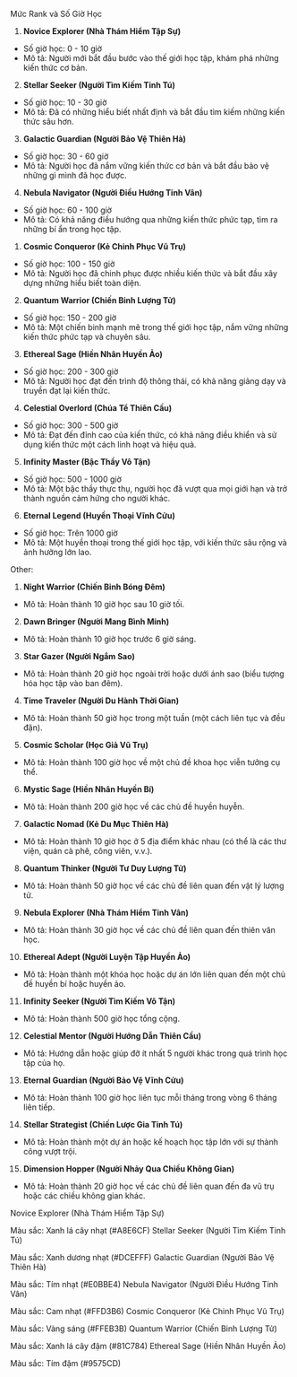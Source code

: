 Mức Rank và Số Giờ Học
1. **Novice Explorer (Nhà Thám Hiểm Tập Sự)**
- Số giờ học: 0 - 10 giờ
- Mô tả: Người mới bắt đầu bước vào thế giới học tập, khám phá những kiến thức cơ bản.

2. **Stellar Seeker (Người Tìm Kiếm Tinh Tú)**
- Số giờ học: 10 - 30 giờ
- Mô tả: Đã có những hiểu biết nhất định và bắt đầu tìm kiếm những kiến thức sâu hơn.
	
3. **Galactic Guardian (Người Bảo Vệ Thiên Hà)**
- Số giờ học: 30 - 60 giờ
- Mô tả: Người học đã nắm vững kiến thức cơ bản và bắt đầu bảo vệ những gì mình đã học được.
	
4. **Nebula Navigator (Người Điều Hướng Tinh Vân)**
- Số giờ học: 60 - 100 giờ
- Mô tả: Có khả năng điều hướng qua những kiến thức phức tạp, tìm ra những bí ẩn trong học tập.

1. **Cosmic Conqueror (Kẻ Chinh Phục Vũ Trụ)**
- Số giờ học: 100 - 150 giờ
- Mô tả: Người học đã chinh phục được nhiều kiến thức và bắt đầu xây dựng những hiểu biết toàn diện.

2. **Quantum Warrior (Chiến Binh Lượng Tử)**
- Số giờ học: 150 - 200 giờ
- Mô tả: Một chiến binh mạnh mẽ trong thế giới học tập, nắm vững những kiến thức phức tạp và chuyên sâu.

3. **Ethereal Sage (Hiền Nhân Huyền Ảo)**
- Số giờ học: 200 - 300 giờ
- Mô tả: Người học đạt đến trình độ thông thái, có khả năng giảng dạy và truyền đạt lại kiến thức.

4. **Celestial Overlord (Chúa Tể Thiên Cầu)**
- Số giờ học: 300 - 500 giờ
- Mô tả: Đạt đến đỉnh cao của kiến thức, có khả năng điều khiển và sử dụng kiến thức một cách linh hoạt và hiệu quả.

5. **Infinity Master (Bậc Thầy Vô Tận)**
- Số giờ học: 500 - 1000 giờ
- Mô tả: Một bậc thầy thực thụ, người học đã vượt qua mọi giới hạn và trở thành nguồn cảm hứng cho người khác.

6. **Eternal Legend (Huyền Thoại Vĩnh Cửu)**
- Số giờ học: Trên 1000 giờ
- Mô tả: Một huyền thoại trong thế giới học tập, với kiến thức sâu rộng và ảnh hưởng lớn lao.


Other:
1. **Night Warrior (Chiến Binh Bóng Đêm)**
- Mô tả: Hoàn thành 10 giờ học sau 10 giờ tối.

2. **Dawn Bringer (Người Mang Bình Minh)**
- Mô tả: Hoàn thành 10 giờ học trước 6 giờ sáng.

3. **Star Gazer (Người Ngắm Sao)**
- Mô tả: Hoàn thành 20 giờ học ngoài trời hoặc dưới ánh sao (biểu tượng hóa học tập vào ban đêm).

4. **Time Traveler (Người Du Hành Thời Gian)**
- Mô tả: Hoàn thành 50 giờ học trong một tuần (một cách liên tục và đều đặn).

5. **Cosmic Scholar (Học Giả Vũ Trụ)**
- Mô tả: Hoàn thành 100 giờ học về một chủ đề khoa học viễn tưởng cụ thể.

6. **Mystic Sage (Hiền Nhân Huyền Bí)**
- Mô tả: Hoàn thành 200 giờ học về các chủ đề huyền huyễn.

7. **Galactic Nomad (Kẻ Du Mục Thiên Hà)**
- Mô tả: Hoàn thành 10 giờ học ở 5 địa điểm khác nhau (có thể là các thư viện, quán cà phê, công viên, v.v.).

8. **Quantum Thinker (Người Tư Duy Lượng Tử)**
- Mô tả: Hoàn thành 50 giờ học về các chủ đề liên quan đến vật lý lượng tử.

9. **Nebula Explorer (Nhà Thám Hiểm Tinh Vân)**
- Mô tả: Hoàn thành 30 giờ học về các chủ đề liên quan đến thiên văn học.

10. **Ethereal Adept (Người Luyện Tập Huyền Ảo)**
- Mô tả: Hoàn thành một khóa học hoặc dự án lớn liên quan đến một chủ đề huyền bí hoặc huyền ảo.

11. **Infinity Seeker (Người Tìm Kiếm Vô Tận)**
- Mô tả: Hoàn thành 500 giờ học tổng cộng.

12. **Celestial Mentor (Người Hướng Dẫn Thiên Cầu)**
- Mô tả: Hướng dẫn hoặc giúp đỡ ít nhất 5 người khác trong quá trình học tập của họ.

13. **Eternal Guardian (Người Bảo Vệ Vĩnh Cửu)**
- Mô tả: Hoàn thành 100 giờ học liên tục mỗi tháng trong vòng 6 tháng liên tiếp.

14. **Stellar Strategist (Chiến Lược Gia Tinh Tú)**
- Mô tả: Hoàn thành một dự án hoặc kế hoạch học tập lớn với sự thành công vượt trội.

15. **Dimension Hopper (Người Nhảy Qua Chiều Không Gian)**
- Mô tả: Hoàn thành 20 giờ học về các chủ đề liên quan đến đa vũ trụ hoặc các chiều không gian khác.



Novice Explorer (Nhà Thám Hiểm Tập Sự)

Màu sắc: Xanh lá cây nhạt (#A8E6CF)
Stellar Seeker (Người Tìm Kiếm Tinh Tú)

Màu sắc: Xanh dương nhạt (#DCEFFF)
Galactic Guardian (Người Bảo Vệ Thiên Hà)

Màu sắc: Tím nhạt (#E0BBE4)
Nebula Navigator (Người Điều Hướng Tinh Vân)

Màu sắc: Cam nhạt (#FFD3B6)
Cosmic Conqueror (Kẻ Chinh Phục Vũ Trụ)

Màu sắc: Vàng sáng (#FFEB3B)
Quantum Warrior (Chiến Binh Lượng Tử)

Màu sắc: Xanh lá cây đậm (#81C784)
Ethereal Sage (Hiền Nhân Huyền Ảo)

Màu sắc: Tím đậm (#9575CD)